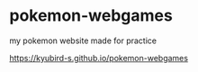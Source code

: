 # pokemon-webgames
my pokemon website
made for practice

https://kyubird-s.github.io/pokemon-webgames
